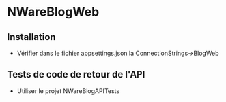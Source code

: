 # NWareBlogWeb
## Installation
* Vérifier dans le fichier appsettings.json la ConnectionStrings->BlogWeb
## Tests de code de retour de l'API
* Utiliser le projet NWareBlogAPITests
